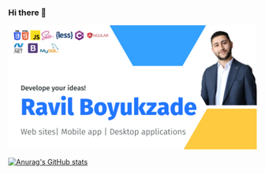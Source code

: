 ### Hi there 👋

<img src="/resources/banner.png">

[![Anurag's GitHub stats](https://github-readme-stats.vercel.app/api?username=ravilboyukzade)](https://github.com/anuraghazra/github-readme-stats)
